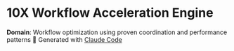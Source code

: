 # 10X Workflow Acceleration Engine
**Domain**: Workflow optimization using proven coordination and performance patterns
🤖 Generated with [Claude Code](https://claude.ai/code)

